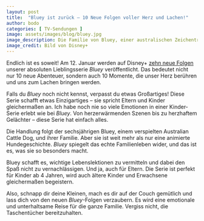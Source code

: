 ```yaml
---
layout: post
title:  "Bluey ist zurück – 10 Neue Folgen voller Herz und Lachen!"
author: bodo
categories: [ TV-Sendungen ]
image: assets/images/blog/bluey.jpg
image_description: Die Familie von Bluey, einer australischen Zeichentrickserie, sitzt auf der Treppe vor der Haustür und winken in die Kamera
image_credit: Bild von Disney+
--- 
```

Endlich ist es soweit! Am 12. Januar werden auf Disney+ [zehn neue Folgen](https://press.disneyplus.com/news/disney-plus-ten-all-new-bluey-episodes-coming-january-12-2024) unserer absoluten Lieblingsserie *Bluey* veröffentlicht. Das bedeutet nicht nur 10 neue Abenteuer, sondern auch 10 Momente, die unser Herz berühren und uns zum Lachen bringen werden.

Falls du *Bluey* noch nicht kennst, verpasst du etwas Großartiges! Diese Serie schafft etwas Einzigartiges – sie spricht Eltern und Kinder gleichermaßen an. Ich habe noch nie so viele Emotionen in einer Kinder-Serie erlebt wie bei *Bluey*. Von herzerwärmenden Szenen bis zu herzhaftem Gelächter – diese Serie hat einfach alles.

Die Handlung folgt der sechsjährigen Bluey, einem verspielten Australian Cattle Dog, und ihrer Familie. Aber sie ist weit mehr als nur eine animierte Hundegeschichte. *Bluey* spiegelt das echte Familienleben wider, und das ist es, was sie so besonders macht.

Bluey schafft es, wichtige Lebenslektionen zu vermitteln und dabei den Spaß nicht zu vernachlässigen. Und ja, auch für Eltern. Die Serie ist perfekt für Kinder ab 4 Jahren, wird auch ältere Kinder und Erwachsene gleichermaßen begeistern.

Also, schnapp dir deine Kleinen, mach es dir auf der Couch gemütlich und lass dich von den neuen *Bluey*-Folgen verzaubern. Es wird eine emotionale und unterhaltsame Reise für die ganze Familie. Vergiss nicht, die Taschentücher bereitzuhalten.
